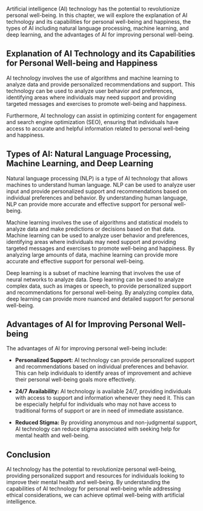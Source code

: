 
Artificial intelligence (AI) technology has the potential to revolutionize personal well-being. In this chapter, we will explore the explanation of AI technology and its capabilities for personal well-being and happiness, the types of AI including natural language processing, machine learning, and deep learning, and the advantages of AI for improving personal well-being.

Explanation of AI Technology and its Capabilities for Personal Well-being and Happiness
---------------------------------------------------------------------------------------

AI technology involves the use of algorithms and machine learning to analyze data and provide personalized recommendations and support. This technology can be used to analyze user behavior and preferences, identifying areas where individuals may need support and providing targeted messages and exercises to promote well-being and happiness.

Furthermore, AI technology can assist in optimizing content for engagement and search engine optimization (SEO), ensuring that individuals have access to accurate and helpful information related to personal well-being and happiness.

Types of AI: Natural Language Processing, Machine Learning, and Deep Learning
-----------------------------------------------------------------------------

Natural language processing (NLP) is a type of AI technology that allows machines to understand human language. NLP can be used to analyze user input and provide personalized support and recommendations based on individual preferences and behavior. By understanding human language, NLP can provide more accurate and effective support for personal well-being.

Machine learning involves the use of algorithms and statistical models to analyze data and make predictions or decisions based on that data. Machine learning can be used to analyze user behavior and preferences, identifying areas where individuals may need support and providing targeted messages and exercises to promote well-being and happiness. By analyzing large amounts of data, machine learning can provide more accurate and effective support for personal well-being.

Deep learning is a subset of machine learning that involves the use of neural networks to analyze data. Deep learning can be used to analyze complex data, such as images or speech, to provide personalized support and recommendations for personal well-being. By analyzing complex data, deep learning can provide more nuanced and detailed support for personal well-being.

Advantages of AI for Improving Personal Well-being
--------------------------------------------------

The advantages of AI for improving personal well-being include:

* **Personalized Support:** AI technology can provide personalized support and recommendations based on individual preferences and behavior. This can help individuals to identify areas of improvement and achieve their personal well-being goals more effectively.

* **24/7 Availability:** AI technology is available 24/7, providing individuals with access to support and information whenever they need it. This can be especially helpful for individuals who may not have access to traditional forms of support or are in need of immediate assistance.

* **Reduced Stigma:** By providing anonymous and non-judgmental support, AI technology can reduce stigma associated with seeking help for mental health and well-being.

Conclusion
----------

AI technology has the potential to revolutionize personal well-being, providing personalized support and resources for individuals looking to improve their mental health and well-being. By understanding the capabilities of AI technology for personal well-being while addressing ethical considerations, we can achieve optimal well-being with artificial intelligence.
